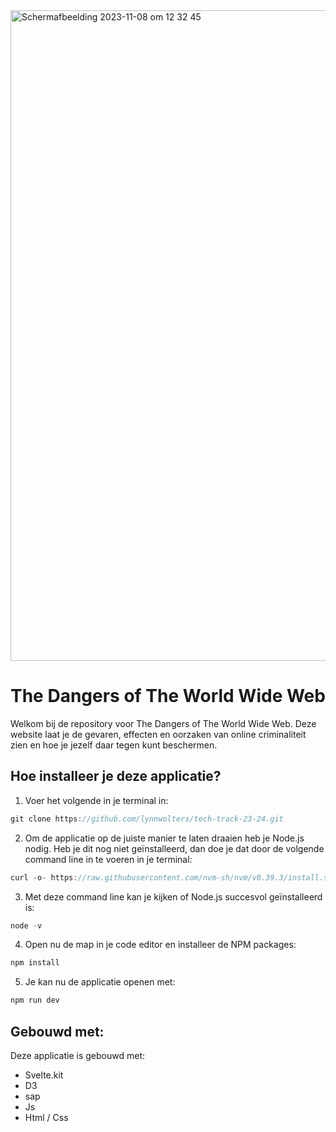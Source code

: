 <img width="1041" alt="Scherm­afbeelding 2023-11-08 om 12 32 45" src="https://github.com/lynnwolters/tech-track-23-24/assets/47858242/3136cd25-136b-4347-91c5-d4a594c5f2ae">

# The Dangers of The World Wide Web

Welkom bij de repository voor The Dangers of The World Wide Web. Deze website laat je de gevaren, effecten en oorzaken van online criminaliteit zien en hoe je jezelf daar tegen kunt beschermen.

## Hoe installeer je deze applicatie?

1. Voer het volgende in je terminal in:

```js
git clone https://github.com/lynnwolters/tech-track-23-24.git
```

2. Om de applicatie op de juiste manier te laten draaien heb je Node.js nodig. Heb je dit nog niet geïnstalleerd, dan doe je dat door de volgende command line in te voeren in je terminal: 

```js
curl -o- https://raw.githubusercontent.com/nvm-sh/nvm/v0.39.3/install.sh | bash
```

3. Met deze command line kan je kijken of Node.js succesvol geïnstalleerd is:

```js
node -v 
```

4. Open nu de map in je code editor en installeer de NPM packages:

```js
npm install
```

5. Je kan nu de applicatie openen met:

```js
npm run dev
```

## Gebouwd met:

Deze applicatie is gebouwd met:

* Svelte.kit
* D3
* sap
* Js
* Html / Css

